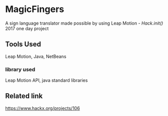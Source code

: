 # MagicFingers
A sign language translator made possible by using Leap Motion - _Hack.init()_ 2017 one day project

## Tools Used
Leap Motion, Java, NetBeans

### library used
Leap Motion API, java standard libraries
<br>

## Related link
https://www.hackx.org/projects/106
